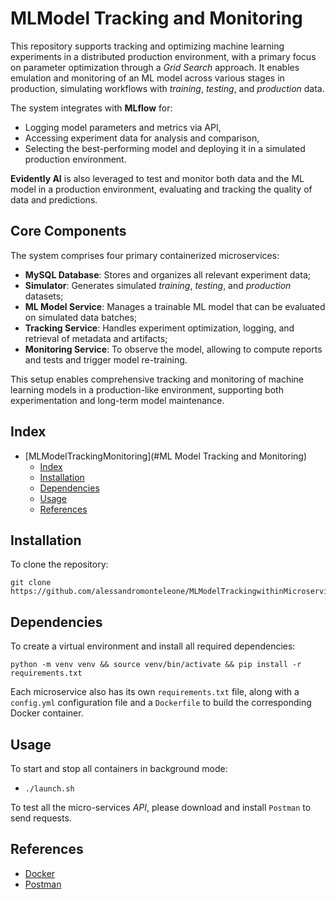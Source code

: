 # MLModel Tracking and Monitoring

This repository supports tracking and optimizing machine learning experiments in a distributed production environment, 
with a primary focus on parameter optimization through a *Grid Search* approach. It enables emulation and monitoring of 
an ML model across various stages in production, simulating workflows with *training*, *testing*, and *production* data.

The system integrates with **MLflow** for:

- Logging model parameters and metrics via API,
- Accessing experiment data for analysis and comparison,
- Selecting the best-performing model and deploying it in a simulated production environment.

**Evidently AI** is also leveraged to test and monitor both data and the ML model in a production environment, evaluating and tracking the quality of data and predictions.

## Core Components

The system comprises four primary containerized microservices:

- **MySQL Database**: Stores and organizes all relevant experiment data;
- **Simulator**: Generates simulated *training*, *testing*, and *production* datasets;
- **ML Model Service**: Manages a trainable ML model that can be evaluated on simulated data batches;
- **Tracking Service**: Handles experiment optimization, logging, and retrieval of metadata and artifacts;
- **Monitoring Service**: To observe the model, allowing to compute reports and tests and trigger model re-training.

This setup enables comprehensive tracking and monitoring of machine learning models in a production-like environment, supporting both experimentation and long-term model maintenance.

## Index
- [MLModelTrackingMonitoring](#ML Model Tracking and Monitoring)
    - [Index](#index)
    - [Installation](#installation)
    - [Dependencies](#dependencies)
    - [Usage](#usage)
    - [References](#references)


## Installation
To clone the repository:
```
git clone https://github.com/alessandromonteleone/MLModelTrackingwithinMicroservicesEnvironments.git
```


## Dependencies
To create a virtual environment and install all required dependencies:

```
python -m venv venv && source venv/bin/activate && pip install -r requirements.txt
```
Each microservice also has its own `requirements.txt` file, along with a `config.yml` configuration file and a `Dockerfile` to build the corresponding Docker container.

## Usage
To start and stop all containers in background mode:

- `./launch.sh`

To test all the micro-services *API*, please download and install `Postman` to send requests.


## References
- [Docker](https://www.docker.com/)
- [Postman](https://www.postman.com/)